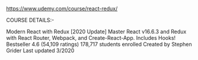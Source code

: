 https://www.udemy.com/course/react-redux/



COURSE DETAILS:-

Modern React with Redux [2020 Update]
Master React v16.6.3 and Redux with React Router, Webpack, and Create-React-App. Includes Hooks!
Bestseller 4.6 (54,109 ratings) 178,717 students enrolled
Created by Stephen Grider Last updated 3/2020

